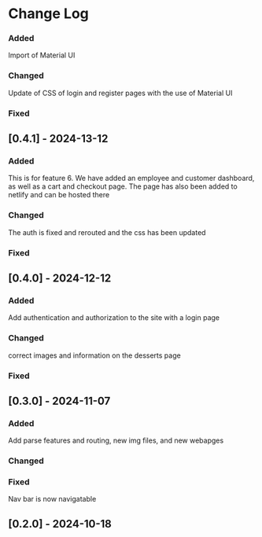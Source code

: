 # Change Log

### Added
Import of Material UI
 
### Changed
 Update of CSS of login and register pages with the use of Material UI
### Fixed
 
## [0.4.1] - 2024-13-12

### Added
This is for feature 6. We have added an employee and customer dashboard, as well as a cart and checkout page. The page has also been added to netlify and can be hosted there
 
### Changed
 The auth is fixed and rerouted and the css has been updated
### Fixed
 
## [0.4.0] - 2024-12-12

### Added
Add authentication and authorization to the site with a login page
 
### Changed
 correct images and information on the desserts page
### Fixed
 
## [0.3.0] - 2024-11-07

### Added
Add parse features and routing, new img files, and new webapges
 
### Changed
 
### Fixed
 Nav bar is now navigatable
## [0.2.0] - 2024-10-18
  
